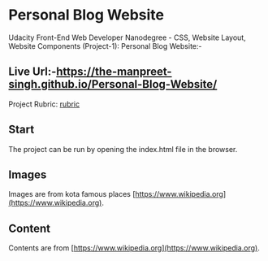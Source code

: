 # Personal Blog Website

Udacity Front-End Web Developer Nanodegree - CSS, Website Layout, Website Components (Project-1): Personal Blog Website:-

## Live Url:-https://the-manpreet-singh.github.io/Personal-Blog-Website/

Project Rubric: [rubric](https://review.udacity.com/#!/rubrics/2667/view)

## Start

The project can be run by opening the index.html file in the browser.

## Images

Images are from kota famous places [https://www.wikipedia.org](https://www.wikipedia.org).

## Content

Contents are from [https://www.wikipedia.org](https://www.wikipedia.org).
